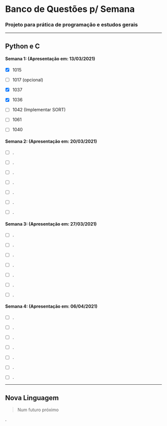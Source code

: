 # Banco de Questões p/ Semana

### Projeto para prática de programação e estudos gerais


---

## Python e C

#### Semana 1: (Apresentação em: 13/03/2021)

- [x] 1015

- [ ] 1017 (opcional)

- [x] 1037

- [x] 1036

- [ ] 1042 (Implementar SORT)

- [ ] 1061

- [ ] 1040


#### Semana 2: (Apresentação em: 20/03/2021)


- [ ] .

- [ ] .

- [ ] .

- [ ] .

- [ ] .

- [ ] .

- [ ] .



#### Semana 3: (Apresentação em: 27/03/2021)

- [ ] .

- [ ] .

- [ ] .

- [ ] .

- [ ] .

- [ ] .

- [ ] .



#### Semana 4: (Apresentação em: 06/04/2021)

- [ ] .

- [ ] .

- [ ] .

- [ ] .

- [ ] .

- [ ] .

- [ ] .

---

## Nova Linguagem

> Num futuro próximo

.
